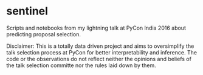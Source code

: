 sentinel
========

Scripts and notebooks from my lightning talk at PyCon India 2016 about
predicting proposal selection.

Disclaimer: This is a totally data driven project and aims to oversimplify the
talk selection process at PyCon for better interpretability and inference. The
code or the observations do not reflect neither the opinions and beliefs of the
talk selection committe nor the rules laid down by them.
